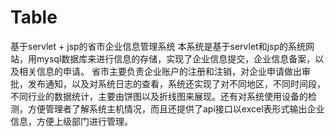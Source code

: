 # Table
基于servlet + jsp的省市企业信息管理系统
本系统是基于servlet和jsp的系统网站，用mysql数据库来进行信息的存储，实现了企业信息提交，企业信息备案，以及相关信息的申请。
省市主要负责企业账户的注册和注销，对企业申请做出审批，发布通知，以及对系统日志的查看，系统还实现了对不同地区，不同时间段，
不同行业的数据统计，主要由饼图以及折线图来展现。还有对系统使用设备的检测，方便管理者了解系统主机情况，而且还提供了api接口以excel表形式输出企业
信息，方便上级部门进行管理。
